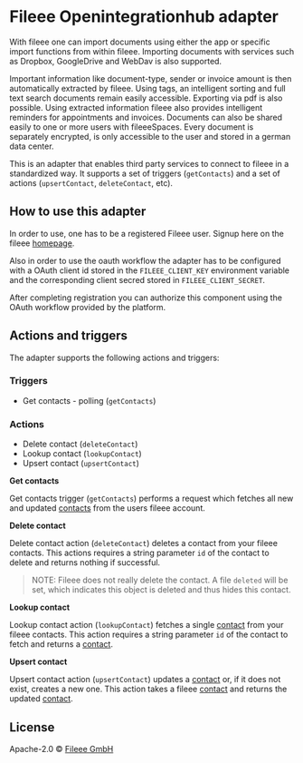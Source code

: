 # Fileee Openintegrationhub adapter


With fileee one can import documents using either the app or specific import functions from within fileee.
Importing documents with services such as Dropbox, GoogleDrive and WebDav is also supported.

Important information like document-type, sender or invoice amount is then automatically extracted by fileee.
Using tags, an intelligent sorting and full text search documents remain easily accessible. Exporting via pdf is also possible.
Using extracted information fileee also provides intelligent reminders for appointments and invoices.
Documents can also be shared easily to one or more users with fileeeSpaces.
Every document is separately encrypted, is only accessible to the user and stored in a german data center.

This is an adapter that enables third party services to connect to fileee in a standardized way.
It supports a set of triggers (`getContacts`) and a set of actions (`upsertContact`, `deleteContact`, etc).

## How to use this adapter

In order to use, one has to be a registered Fileee user. Signup here on the fileee [homepage](https://my.fileee.com/signup/). 

Also in order to use the oauth workflow the adapter has to be configured with a OAuth client id stored in the `FILEEE_CLIENT_KEY` environment variable and the corresponding client secred stored in `FILEEE_CLIENT_SECRET`.

After completing registration you can authorize this component using the OAuth workflow provided by the platform.

## Actions and triggers

The adapter supports the following actions and triggers:

### Triggers

- Get contacts - polling (`getContacts`)

### Actions

- Delete contact (`deleteContact`)
- Lookup contact (`lookupContact`)
- Upsert contact (`upsertContact`)


**Get contacts**

Get contacts trigger (`getContacts`) performs a request which fetches all new and updated [contacts](https://github.com/openintegrationhub/fileee-adapter/blob/master/schemas/contact.json) from the users fileee account.

**Delete contact**

Delete contact action (`deleteContact`) deletes a contact from your fileee contacts. This actions requires a string parameter `id` of the contact to delete and returns nothing if successful.
> NOTE: Fileee does not really delete the contact. A file `deleted` will be set, which indicates this object is deleted and thus hides this contact.

**Lookup contact**

Lookup contact action (`lookupContact`) fetches a single [contact](https://github.com/openintegrationhub/fileee-adapter/blob/master/schemas/contact.json) from your fileee contacts. This action requires a string parameter `id` of the contact to fetch and returns a [contact](https://github.com/openintegrationhub/fileee-adapter/blob/master/schemas/contact.json).

**Upsert contact**

Upsert contact action (`upsertContact`) updates a [contact](https://github.com/openintegrationhub/fileee-adapter/blob/master/schemas/contact.json) or, if it does not exist, creates a new one. This action takes a fileee [contact](https://github.com/openintegrationhub/fileee-adapter/blob/master/schemas/contact.json) and returns the updated [contact](https://github.com/openintegrationhub/fileee-adapter/blob/master/schemas/contact.json).

## License

Apache-2.0 © [Fileee GmbH](https://www.fileee.com/)